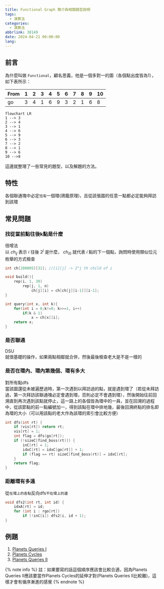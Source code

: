 ```yaml
---
title: Functional Graph 簡介與相關題型說明
tags:
  - 演算法
categories:
  - 演算法
abbrlink: 38149
date: 2024-04-21 00:00:00
lang:
---
```


## 前言

為什麼叫做 `Functional`，顧名思義，他是一個多對一的圖（各個點出度皆為1），如下表所示：

| From | 1 | 2 | 3 | 4 | 5 | 6 | 7 | 8 | 9 | 10 |
|---|---|---|---|---|---|---|---|---|---|---|
| go | 3 | 4 | 1 | 6 | 9 | 3 | 2 | 1 | 6 | 8 |

```mermaid
flowchart LR
1 --> 3
2 --> 4
3 --> 1
4 --> 6
5 --> 9
6 --> 3
7 --> 2
8 --> 1
9 --> 6
10 -->8
```

這邊就整理了一些常見的題型，以及解題的方法。

<!--more-->

## 特性

各個聯通塊中必定`恰有`一個環(鴿籠原理)，且從該張圖的任意一點都必定能夠拜訪到該環

## 常見問題

### 找從當前點往後k點是什麼

<span id="inline-blue">倍增法</span>  
以 $ch_{ij}$ 表示 $i$ 往後 $2^j$ 是什麼， $ch_{i0}$ 就代表 $i$ 點的下一個點，詢問時使用類似位元枚舉的方式檢查

```c++
int ch[200005][31]; //[i][j] -> 2^j th child of i

void build(){
    rep(i, 1, 30)
        rep(j, 1, n)
            ch[j][i] = ch[ch[j][i-1]][i-1];
}

int query(int x, int k){
    for(int i = 0;k!=0; k>>=1, i++)
        if(k & 1)
            x = ch[x][i];
    return x;
}
```

### 是否聯通

<span id="inline-blue">DSU</span>  
就很基礎的操作，如果兩點相鄰就合併，然後最後檢查老大是不是一樣的

### 是否在環內、環內第幾個、環有多大

<span id="inline-blue">對所有點dfs</span>  
當該圖還從未被遍歷過時，第一次遇到以拜訪過的點，就是遇到環了（若從未拜訪過，第一次拜訪該聯通塊必定會遇到環，否則必定不會遇到環），然後開始往前回溯直到再次遇到該點就停止，這一路上的各個皆為環中的一員，並在回溯的過程中，從該節點的前一點編號加一，得到該點在環中排地幾，最後回溯終點的排名即為環的大小（可以用該點的老大作為該環的索引會比較方便）

```c++
int dfs(int rt) {
    if (vis[rt]) return rt;
    vis[rt] = 1;
    int flag = dfs(go[rt]);
    if (!sizeC[find_boss(rt)]) {
        inC[rt] = 1;
        idxC[rt] = idxC[go[rt]] + 1;
        if (flag == rt) sizeC[find_boss(rt)] = idxC[rt];
    }
    return flag;
}
```

### 距離環有多遠

從`在環上的各點`反向dfs`不在環上的邊`

```c++
void dfs2(int rt, int id) {
    idxA[rt] = id;
    for (int i : rgo[rt])
        if (!inC[i]) dfs2(i, id + 1);
}
```

## 例題

1. [Planets Queries I](https://cses.fi/problemset/task/1750)
2. [Planets Cycles](https://cses.fi/problemset/task/1751)
3. [Planets Queries II](https://cses.fi/problemset/task/1160)

{% note info %}
註：如果要寫的話這個順序應該會比較合適，因為Planets Queries II應該要當作Planets Cycles的延伸才對(Planets Queries II比較難)，這樣才會有循序漸進的感覺
{% endnote %}
